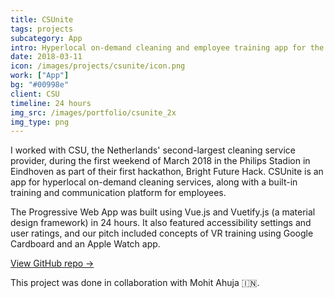 ```yaml
---
title: CSUnite
tags: projects
subcategory: App
intro: Hyperlocal on-demand cleaning and employee training app for the Netherlands' second-largest cleaning service provider.
date: 2018-03-11
icon: /images/projects/csunite/icon.png
work: ["App"]
bg: "#00998e"
client: CSU
timeline: 24 hours
img_src: /images/portfolio/csunite_2x
img_type: png
---
```


I worked with CSU, the Netherlands' second-largest cleaning service provider, during the first weekend of March 2018 in the Philips Stadion in Eindhoven as part of their first hackathon, Bright Future Hack. CSUnite is an app for hyperlocal on-demand cleaning services, along with a built-in training and communication platform for employees.

The Progressive Web App was built using Vue.js and Vuetify.js (a material design framework) in 24 hours. It also featured accessibility settings and user ratings, and our pitch included concepts of VR training using Google Cardboard and an Apple Watch app.

[View GitHub repo &rarr;](https://github.com/AnandChowdhary/csu)

<div class="three-images">
  <div><img alt="" src="/images/projects/csunite/learn.png"></div>
  <div><img alt="" src="/images/projects/csunite/requests.png"></div>
  <div><img alt="" src="/images/projects/csunite/community.png"></div>
</div>
<div class="three-images">
  <div><img alt="" src="/images/projects/csunite/video.png"></div>
  <div><img alt="" src="/images/projects/csunite/profile.png"></div>
  <div><img alt="" src="/images/projects/csunite/request.png"></div>
</div>
<div class="two-images shadow">
  <div><img alt="" src="/images/projects/csunite/slide-1.png"></div>
  <div><img alt="" src="/images/projects/csunite/slide-2.png"></div>
</div>
<div class="image scale"><img alt="" src="/images/projects/csunite/news.png"></div>

<footer>This project was done in collaboration with Mohit Ahuja 🇮🇳.</footer>